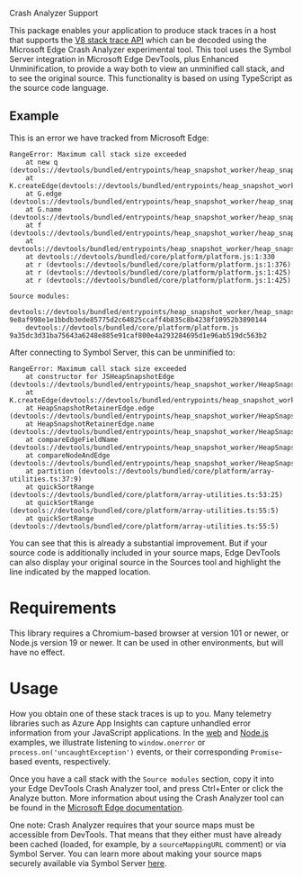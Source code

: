 Crash Analyzer Support

This package enables your application to produce stack traces in a host that supports the
[V8 stack trace API](https://v8.dev/docs/stack-trace-api) which can be decoded using the Microsoft Edge Crash Analyzer
experimental tool. This tool uses the Symbol Server integration in Microsoft Edge DevTools, plus Enhanced
Unminification, to provide a way both to view an unminified call stack, and to see the original source. This
functionality is based on using TypeScript as the source code language.

## Example

This is an error we have tracked from Microsoft Edge:

```
RangeError: Maximum call stack size exceeded
    at new q (devtools://devtools/bundled/entrypoints/heap_snapshot_worker/heap_snapshot_worker.js:1:38478)
    at K.createEdge(devtools://devtools/bundled/entrypoints/heap_snapshot_worker/heap_snapshot_worker.js:1:32931)
    at G.edge (devtools://devtools/bundled/entrypoints/heap_snapshot_worker/heap_snapshot_worker.js:1:6912)
    at G.name (devtools://devtools/bundled/entrypoints/heap_snapshot_worker/heap_snapshot_worker.js:1:6267)
    at f (devtools://devtools/bundled/entrypoints/heap_snapshot_worker/heap_snapshot_worker.js:1:30931)
    at devtools://devtools/bundled/entrypoints/heap_snapshot_worker/heap_snapshot_worker.js:1:31513
    at devtools://devtools/bundled/core/platform/platform.js:1:330
    at r (devtools://devtools/bundled/core/platform/platform.js:1:376)
    at r (devtools://devtools/bundled/core/platform/platform.js:1:425)
    at r (devtools://devtools/bundled/core/platform/platform.js:1:425)

Source modules:
    devtools://devtools/bundled/entrypoints/heap_snapshot_worker/heap_snapshot_worker.js 9e8af998e1e1bbdb3ede85775d2c64825ccaff4b835c8b4238f10952b3890144
    devtools://devtools/bundled/core/platform/platform.js 9a35dc3d31ba75643a6248e885e91caf800e4a293284695d1e96ab519dc563b2
```

After connecting to Symbol Server, this can be unminified to:

```
RangeError: Maximum call stack size exceeded
    at constructor for JSHeapSnapshotEdge (devtools://devtools/bundled/entrypoints/heap_snapshot_worker/HeapSnapshot_edge.ts:2767:5)
    at K.createEdge(devtools://devtools/bundled/entrypoints/heap_snapshot_worker/heap_snapshot_worker.js:1:32931)
    at HeapSnapshotRetainerEdge.edge (devtools://devtools/bundled/entrypoints/heap_snapshot_worker/HeapSnapshot_edge.ts:256:42)
    at HeapSnapshotRetainerEdge.name (devtools://devtools/bundled/entrypoints/heap_snapshot_worker/HeapSnapshot_edge.ts:208:17)
    at compareEdgeFieldName (devtools://devtools/bundled/entrypoints/heap_snapshot_worker/HeapSnapshot_edge.ts:2156:17)
    at compareNodeAndEdge (devtools://devtools/bundled/entrypoints/heap_snapshot_worker/HeapSnapshot_edge.ts:2199:18)
    at partition (devtools://devtools/bundled/core/platform/array-utilities.ts:37:9)
    at quickSortRange (devtools://devtools/bundled/core/platform/array-utilities.ts:53:25)
    at quickSortRange (devtools://devtools/bundled/core/platform/array-utilities.ts:55:5)
    at quickSortRange (devtools://devtools/bundled/core/platform/array-utilities.ts:55:5)
```

You can see that this is already a substantial improvement. But if your source code is additionally included in your
source maps, Edge DevTools can also display your original source in the Sources tool and highlight the line indicated
by the mapped location.

# Requirements

This library requires a Chromium-based browser at version 101 or newer, or Node.js version 19 or newer. It can be used
in other environments, but will have no effect.

# Usage

How you obtain one of these stack traces is up to you. Many telemetry libraries such as Azure App Insights can capture
unhandled error information from your JavaScript applications. In the [web](./demo/web) and [Node.js](./demo/node)
examples, we illustrate listening to `window.onerror` or `process.on('uncaughtException')` events, or their
corresponding `Promise`-based events, respectively.

Once you have a call stack with the `Source modules` section, copy it into your Edge DevTools Crash Analyzer tool, and
press Ctrl+Enter or click the Analyze button. More information about using the Crash Analyzer tool can be found in the
[Microsoft Edge documentation](https://go.microsoft.com/fwlink/?linkid=2228026&clcid=0x409).

One note: Crash Analyzer requires that your source maps must be accessible from DevTools. That means that they either
must have already been cached (loaded, for example, by a `sourceMappingURL` comment) or via Symbol Server. You can
learn more about making your source maps securely available via Symbol Server [here](https://learn.microsoft.com/en-us/microsoft-edge/devtools-guide-chromium/javascript/publish-source-maps-to-azure).
